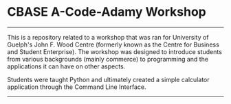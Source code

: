 # **CBASE A-Code-Adamy Workshop**
*****************


This is a repository related to a workshop that was ran for University of Guelph's John F. Wood Centre (formerly known as the Centre for Business and Student Enterprise). The workshop was designed to introduce students from various backgrounds (mainly commerce) to programming and the applications it can have on other aspects.

Students were taught Python and ultimately created a simple calculator application through the Command Line Interface.

*****************